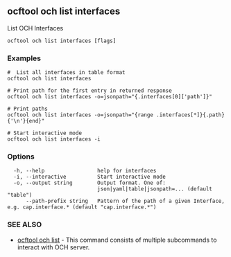 ## ocftool och list interfaces

List OCH Interfaces

```
ocftool och list interfaces [flags]
```

### Examples

```
#  List all interfaces in table format
ocftool och list interfaces

# Print path for the first entry in returned response 
ocftool och list interfaces -o=jsonpath="{.interfaces[0]['path']}"

# Print paths
ocftool och list interfaces -o=jsonpath="{range .interfaces[*]}{.path}{'\n'}{end}"

# Start interactive mode
ocftool och list interfaces -i

```

### Options

```
  -h, --help                 help for interfaces
  -i, --interactive          Start interactive mode
  -o, --output string        Output format. One of:
                             json|yaml|table|jsonpath=... (default "table")
      --path-prefix string   Pattern of the path of a given Interface, e.g. cap.interface.* (default "cap.interface.*")
```

### SEE ALSO

* [ocftool och list](ocftool_och_list.md)	 - This command consists of multiple subcommands to interact with OCH server.

